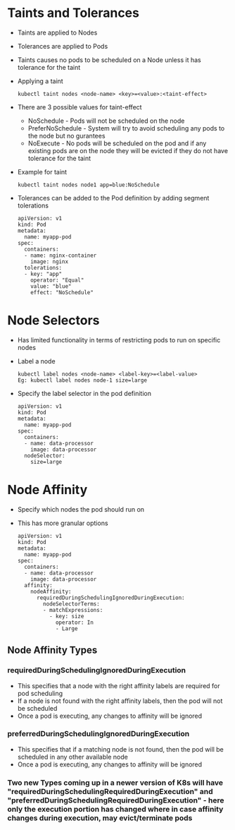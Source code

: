 # Taints and Tolerances

- Taints are applied to Nodes
- Tolerances are applied to Pods
- Taints causes no pods to be scheduled on a Node unless it has tolerance for the taint
- Applying a taint
  
      kubectl taint nodes <node-name> <key>=<value>:<taint-effect>

- There are 3 possible values for taint-effect
  - NoSchedule - Pods will not be scheduled on the node
  - PreferNoSchedule - System will try to avoid scheduling any pods to the node but no gurantees
  - NoExecute - No pods will be scheduled on the pod and if any existing pods are on the node they will be evicted if they do not have tolerance for the taint
- Example for taint

      kubectl taint nodes node1 app=blue:NoSchedule

- Tolerances can be added to the Pod definition by adding segment tolerations

      apiVersion: v1
      kind: Pod
      metadata:
        name: myapp-pod
      spec:
        containers:
        - name: nginx-container
          image: nginx
        tolerations:
        - key: "app"
          operator: "Equal"
          value: "blue"
          effect: "NoSchedule"

# Node Selectors

- Has limited functionality in terms of restricting pods to run on specific nodes
- Label a node

      kubectl label nodes <node-name> <label-key>=<label-value>
      Eg: kubectl label nodes node-1 size=large

- Specify the label selector in the pod definition

      apiVersion: v1
      kind: Pod
      metadata:
        name: myapp-pod
      spec:
        containers:
        - name: data-processor
          image: data-processor
        nodeSelector:
          size=large

# Node Affinity

- Specify which nodes the pod should run on
- This has more granular options

      apiVersion: v1
      kind: Pod
      metadata:
        name: myapp-pod
      spec:
        containers:
        - name: data-processor
          image: data-processor
        affinity:
          nodeAffinity:
            requiredDuringSchedulingIgnoredDuringExecution:
              nodeSelectorTerms:
              - matchExpressions:
                - key: size
                  operator: In
                  - Large

## Node Affinity Types

### requiredDuringSchedulingIgnoredDuringExecution
  - This specifies that a node with the right affinity labels are required for pod scheduling
  - If a node is not found with the right affinity labels, then the pod will not be scheduled
  - Once a pod is executing, any changes to affinity will be ignored
      
### preferredDuringSchedulingIgnoredDuringExecution
  - This specifies that if a matching node is not found, then the pod will be scheduled in any other available node
  - Once a pod is executing, any changes to affinity will be ignored

### Two new Types coming up in a newer version of K8s will have "requiredDuringSchedulingRequiredDuringExecution" and "preferredDuringSchedulingRequiredDuringExecution" - here only the execution portion has changed where in case affinity changes during execution, may evict/terminate pods 
 

